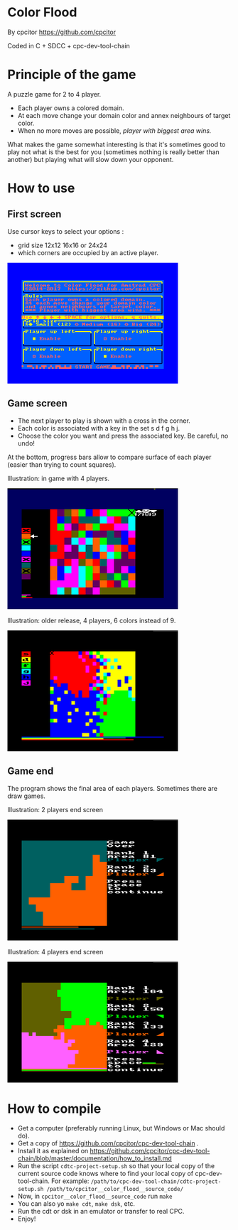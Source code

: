 # Color Flood

By cpcitor https://github.com/cpcitor

Coded in C + SDCC + cpc-dev-tool-chain

# Principle of the game

A puzzle game for 2 to 4 player.

* Each player owns a colored domain.
* At each move change your domain color and annex neighbours of target color.
* When no more moves are possible, *player with biggest area wins.*

What makes the game somewhat interesting is that it's sometimes good
to play not what is the best for you (sometimes nothing is really
better than another) but playing what will slow down your opponent.

# How to use

## First screen

Use cursor keys to select your options :

* grid size 12x12 16x16 or 24x24
* which corners are occupied by an active player.

![Intro screen](doc/images/color_flood__screenshot_00_intro.png)

## Game screen

* The next player to play is shown with a cross in the corner.
* Each color is associated with a key in the set s d f g h j.
* Choose the color you want and press the associated key.  Be careful, no undo!

At the bottom, progress bars allow to compare surface of each player
(easier than trying to count squares).

Illustration: in game with 4 players.

![In game with 4 players.](doc/images/color_flood_with_redefined_characters.png)

Illustration: older release, 4 players, 6 colors instead of 9.

![Older release](doc/images/cool_4_player_color_flood_game.png)

## Game end

The program shows the final area of each players.
Sometimes there are draw games.

Illustration: 2 players end screen

![2 players end screen](doc/images/color_flood_2_players_grid_endgame.png)

Illustration: 4 players end screen

![4 players end screen](doc/images/color_flood_4_players_big_grid_endgame.png)

# How to compile

* Get a computer (preferably running Linux, but Windows or Mac should do).
* Get a copy of https://github.com/cpcitor/cpc-dev-tool-chain .
* Install it as explained on https://github.com/cpcitor/cpc-dev-tool-chain/blob/master/documentation/how_to_install.md
* Run the script `cdtc-project-setup.sh` so that your local copy of the current source code knows where to find your local copy of cpc-dev-tool-chain. For example: `/path/to/cpc-dev-tool-chain/cdtc-project-setup.sh /path/to/cpcitor__color_flood__source_code/`
* Now, in `cpcitor__color_flood__source_code` run `make`
* You can also yo `make cdt`, `make dsk`, etc.
* Run the cdt or dsk in an emulator or transfer to real CPC.
* Enjoy!

